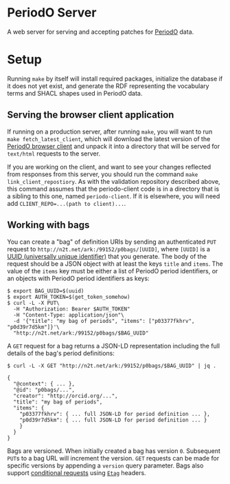 # PeriodO Server

A web server for serving and accepting patches for [PeriodO](http://perio.do/) data.


# Setup

Running `make` by itself will install required packages, initialize the database if it does not yet exist, and generate the RDF representing the vocabulary terms and SHACL shapes used in PeriodO data.

## Serving the browser client application

If running on a production server, after running `make`, you will want to run `make fetch_latest_client`, which will download the latest version of the [PeriodO browser client](https://github.com/periodo/periodo-client) and unpack it into a directory that will be served for `text/html` requests to the server.

If you are working on the client, and want to see your changes reflected from responses from this server, you should run the command `make link_client_repostiory`. As with the validation repository described above, this command assumes that the periodo-client code is in a directory that is a sibling to this one, named `periodo-client`. If it is elsewhere, you will need add `CLIENT_REPO=...(path to client)...`.

## Working with bags

You can create a "bag" of definition URIs by sending an authenticated `PUT` request to `http://n2t.net/ark:/99152/p0bags/[UUID]`, where `[UUID]` is a [UUID (universally unique identifier)](https://en.wikipedia.org/wiki/Universally_unique_identifier) that you generate. The body of the request should be a JSON object with at least the keys `title` and `items`. The value of the `items` key must be either a list of PeriodO period identifiers, or an objects with PeriodO period identifiers as keys:

```
$ export BAG_UUID=$(uuid)
$ export AUTH_TOKEN=$(get_token_somehow)
$ curl -L -X PUT\
  -H "Authorization: Bearer $AUTH_TOKEN"
  -H "Content-Type: application/json"\
  -d '{"title": "my bag of periods", "items": ["p03377fkhrv", "p0d39r7d5km"]}'\
  "http://n2t.net/ark:/99152/p0bags/$BAG_UUID"
```

A `GET` request for a bag returns a JSON-LD representation including the full details of the bag's period definitions:

```
$ curl -L -X GET "http://n2t.net/ark:/99152/p0bags/$BAG_UUID" | jq .
```
```
{
  "@context": { ... },
  "@id": "p0bags/...",
  "creator": "http://orcid.org/...",
  "title": "my bag of periods",
  "items": {
    "p03377fkhrv": { ... full JSON-LD for period definition ... },
    "p0d39r7d5km": { ... full JSON-LD for period definition ... }
    }
  }
}
```

Bags are versioned. When initially created a bag has version `0`. Subsequent `PUT`s to a bag URL will increment the version. `GET` requests can be made for specific versions by appending a `version` query parameter. Bags also support [conditional requests](https://developer.mozilla.org/en-US/docs/Web/HTTP/Conditional_requests) using [`Etag`](https://developer.mozilla.org/en-US/docs/Web/HTTP/Headers/ETag) headers.

